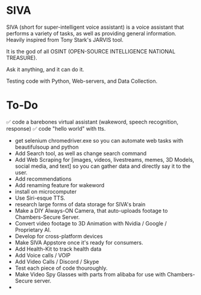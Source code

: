 # SIVA
SIVA (short for super-intelligent voice assistant) is a voice assistant that performs a variety of tasks, as well as providing general information. Heavily inspired from Tony Stark's JARVIS tool.

It is the god of all OSINT (OPEN-SOURCE INTELLIGENCE NATIONAL TREASURE).

Ask it anything, and it can do it.

Testing code with Python, Web-servers, and Data Collection.

# To-Do
✅ code a barebones virtual assistant (wakeword, speech recognition, response)
✅ code "hello world" with tts.
- get selenium chromedriver.exe so you can automate web tasks with beautifulsoup and python
- Add Search tool, as well as change search command
- Add Web Scraping for [images, videos, livestreams, memes, 3D Models, social media, and text] so you can gather data and directly say it to the user.
- Add recommendations
- Add renaming feature for wakeword
- install on microcomputer
- Use Siri-esque TTS.
- research large forms of data storage for SIVA's brain
- Make a DIY Always-ON Camera, that auto-uploads footage to Chambers-Secure Server.
- Convert video footage to 3D Animation with Nvidia / Google / Proprietary AI.
- Develop for cross-platform devices
- Make SIVA Appstore once it's ready for consumers.
- Add Health-Kit to track health data
- Add Voice calls / VOIP
- Add Video Calls / Discord / Skype
- Test each piece of code thouroughly.
- Make Video Spy Glasses with parts from alibaba for use with Chambers-Secure server.
- 

